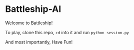 # Battleship-AI

Welcome to Battleship!

To play, clone this repo, `cd` into it and run `python session.py`

And most importantly, Have Fun!
